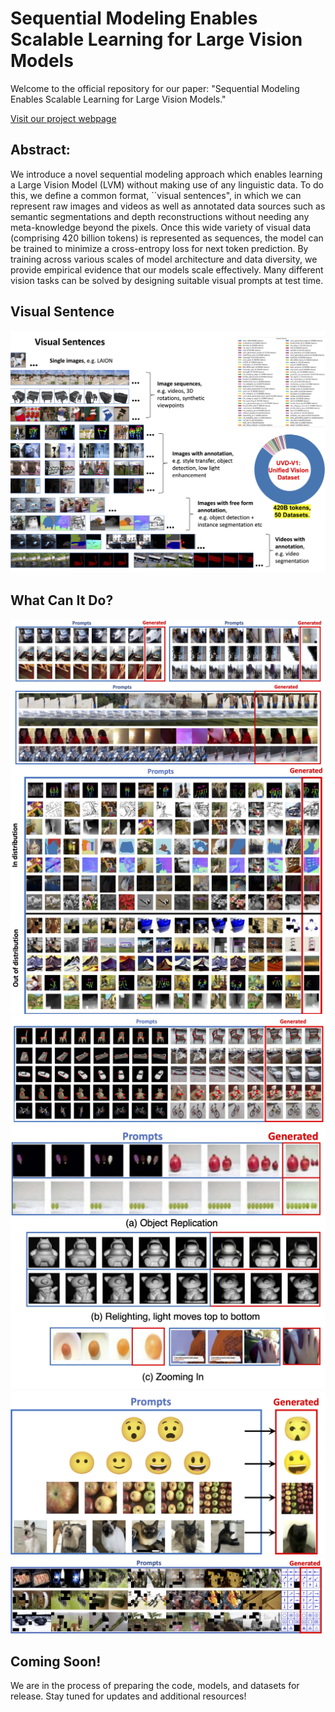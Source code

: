 # Sequential Modeling Enables Scalable Learning for Large Vision Models

Welcome to the official repository for our paper: "Sequential Modeling Enables Scalable Learning for Large Vision Models."


[Visit our project webpage](https://yutongbai.com/lvm.html)

## Abstract:

We introduce a novel sequential modeling approach which enables learning a Large Vision Model (LVM) without making use of any linguistic data. 
To do this, we define a common format, ``visual sentences", in which we can represent raw images and videos as well as annotated data sources such as semantic segmentations and depth reconstructions without needing any meta-knowledge beyond the pixels.  Once this wide variety of visual data (comprising 420 billion tokens) is represented as sequences, the model can be trained to minimize a cross-entropy loss for next token prediction. By training across various scales of model architecture and data diversity, we provide empirical evidence that our models scale effectively. Many different vision tasks can be solved by designing suitable visual prompts at test time. 

## Visual Sentence

<div align="center">
  <img src="images/visual_sentences.jpg"/>
</div>


## What Can It Do? 
<div align="center">
  <img src="images/videos.jpg"/>
</div>
<div align="center">
  <img src="images/complex_task_2.jpg"/>
</div>
<div align="center">
  <img src="images/complex_task_3.jpg"/>
</div>

<div align="center">
  <img src="images/misc.jpg"/>
</div>

<div align="center">
  <img src="images/Guess_2.jpg"/>
</div>
<div align="center">
  <img src="images/raven_2.jpg"/>
</div>



## Coming Soon!

We are in the process of preparing the code, models, and datasets for release. Stay tuned for updates and additional resources!


